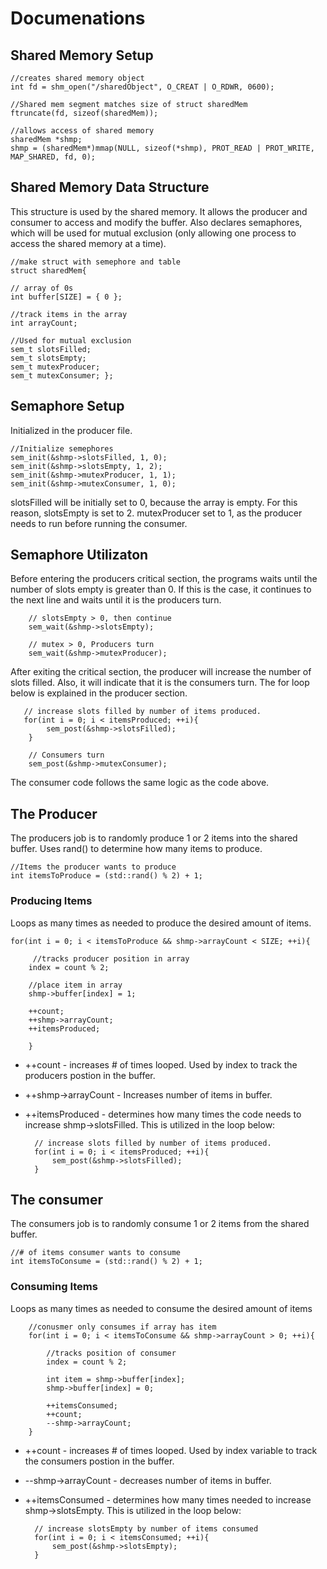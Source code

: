 # Documenations

## Shared Memory Setup

    //creates shared memory object
    int fd = shm_open("/sharedObject", O_CREAT | O_RDWR, 0600);

    //Shared mem segment matches size of struct sharedMem
    ftruncate(fd, sizeof(sharedMem));

    //allows access of shared memory
    sharedMem *shmp;
    shmp = (sharedMem*)mmap(NULL, sizeof(*shmp), PROT_READ | PROT_WRITE, MAP_SHARED, fd, 0);

## Shared Memory Data Structure
This structure is used by the shared memory. It allows the producer and consumer to access and modify the buffer. Also declares semaphores, which will be used for mutual exclusion (only allowing one process to access the shared memory at a time).

    //make struct with semephore and table
    struct sharedMem{

    // array of 0s
    int buffer[SIZE] = { 0 }; 

    //track items in the array
    int arrayCount;

    //Used for mutual exclusion
    sem_t slotsFilled;
    sem_t slotsEmpty;
    sem_t mutexProducer;
    sem_t mutexConsumer; };

## Semaphore Setup
Initialized in the producer file.

    //Initialize semephores
    sem_init(&shmp->slotsFilled, 1, 0);
    sem_init(&shmp->slotsEmpty, 1, 2);
    sem_init(&shmp->mutexProducer, 1, 1);
    sem_init(&shmp->mutexConsumer, 1, 0);
    
slotsFilled will be initially set to 0, because the array is empty. For this reason, slotsEmpty is set to 2.
mutexProducer set to 1, as the producer needs to run before running the consumer.

## Semaphore Utilizaton

Before entering the producers critical section, the programs waits until the number of slots empty is greater than 0. If this is the case, it continues to the next line and waits until it is the producers turn.

        // slotsEmpty > 0, then continue
        sem_wait(&shmp->slotsEmpty);  

        // mutex > 0, Producers turn
        sem_wait(&shmp->mutexProducer); 
        
After exiting the critical section, the producer will increase the number of slots filled. Also, it will indicate that it is the consumers turn. The for loop below is explained in the producer section.

       // increase slots filled by number of items produced.
       for(int i = 0; i < itemsProduced; ++i){
            sem_post(&shmp->slotsFilled); 
        }

        // Consumers turn
        sem_post(&shmp->mutexConsumer);

The consumer code follows the same logic as the code above.


## The Producer
The producers job is to randomly produce 1 or 2 items into the shared buffer.
Uses rand() to determine how many items to produce.

    //Items the producer wants to produce
    int itemsToProduce = (std::rand() % 2) + 1;

### Producing Items
Loops as many times as needed to produce the desired amount of items.

    for(int i = 0; i < itemsToProduce && shmp->arrayCount < SIZE; ++i){

         //tracks producer position in array
        index = count % 2;
            
        //place item in array
        shmp->buffer[index] = 1;

        ++count;
        ++shmp->arrayCount;
        ++itemsProduced;

        }

* ++count - increases # of times looped. Used by index to track the producers postion in the buffer.
* ++shmp->arrayCount - Increases number of items in buffer.
* ++itemsProduced - determines how many times the code needs to increase shmp->slotsFilled. This is utilized in the loop below:

        // increase slots filled by number of items produced.
        for(int i = 0; i < itemsProduced; ++i){
            sem_post(&shmp->slotsFilled); 
        }

## The consumer
The consumers job is to randomly consume 1 or 2 items from the shared buffer. 

    //# of items consumer wants to consume
    int itemsToConsume = (std::rand() % 2) + 1;

### Consuming Items
Loops as many times as needed to consume the desired amount of items

        //conusmer only consumes if array has item
        for(int i = 0; i < itemsToConsume && shmp->arrayCount > 0; ++i){

            //tracks position of consumer
            index = count % 2;

            int item = shmp->buffer[index];
            shmp->buffer[index] = 0;

            ++itemsConsumed;
            ++count;
            --shmp->arrayCount;
        }
* ++count - increases # of times looped. Used by index variable to track the consumers postion in the buffer.
* --shmp->arrayCount - decreases number of items in buffer.
* ++itemsConsumed - determines how many times needed to increase shmp->slotsEmpty. This is utilized in the loop below:
  
        // increase slotsEmpty by number of items consumed
        for(int i = 0; i < itemsConsumed; ++i){
            sem_post(&shmp->slotsEmpty); 
        }





